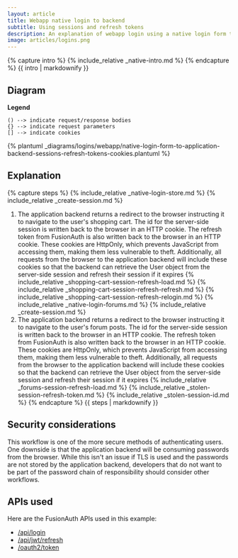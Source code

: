 ```yaml
---
layout: article
title: Webapp native login to backend 
subtitle: Using sessions and refresh tokens 
description: An explanation of webapp login using a native login form that submits to the application backend and uses server-side sessions plus refresh tokens in cookies
image: articles/logins.png
---
```


{% capture intro %}
{% include_relative _native-intro.md %}
{% endcapture %}
{{ intro | markdownify }}

## Diagram

**Legend**

```text
() --> indicate request/response bodies
{} --> indicate request parameters
[] --> indicate cookies
```

{% plantuml _diagrams/logins/webapp/native-login-form-to-application-backend-sessions-refresh-tokens-cookies.plantuml %}

## Explanation

{% capture steps %}
{% include_relative _native-login-store.md %}
{% include_relative _create-session.md %}
1. The application backend returns a redirect to the browser instructing it to navigate to the user's shopping cart. The id for the server-side session is written back to the browser in an HTTP cookie. The refresh token from FusionAuth is also written back to the browser in an HTTP cookie. These cookies are HttpOnly, which prevents JavaScript from accessing them, making them less vulnerable to theft. Additionally, all requests from the browser to the application backend will include these cookies so that the backend can retrieve the User object from the server-side session and refresh their session if it expires 
{% include_relative _shopping-cart-session-refresh-load.md %}
{% include_relative _shopping-cart-session-refresh-refresh.md %}
{% include_relative _shopping-cart-session-refresh-relogin.md %}
{% include_relative _native-login-forums.md %}
{% include_relative _create-session.md %}
1. The application backend returns a redirect to the browser instructing it to navigate to the user's forum posts. The id for the server-side session is written back to the browser in an HTTP cookie. The refresh token from FusionAuth is also written back to the browser in an HTTP cookie. These cookies are HttpOnly, which prevents JavaScript from accessing them, making them less vulnerable to theft. Additionally, all requests from the browser to the application backend will include these cookies so that the backend can retrieve the User object from the server-side session and refresh their session if it expires
{% include_relative _forums-session-refresh-load.md %}
{% include_relative _stolen-session-refresh-token.md %}
{% include_relative _stolen-session-id.md %}
{% endcapture %}
{{ steps | markdownify }}

## Security considerations

This workflow is one of the more secure methods of authenticating users. One downside is that the application backend will be consuming passwords from the browser. While this isn't an issue if TLS is used and the passwords are not stored by the application backend, developers that do not want to be part of the password chain of responsibility should consider other workflows.

## APIs used

Here are the FusionAuth APIs used in this example:

* [/api/login](/docs/v1/tech/apis/login#authenticate-a-user)
* [/api/jwt/refresh](/docs/v1/tech/apis/jwt#refresh-a-jwt)
* [/oauth2/token](/docs/v1/tech/oauth/endpoints#refresh-token-grant-request)